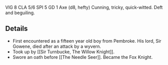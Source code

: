 VIG 8
CLA 5/6
SPI 5
GD 1
Axe (d8, hefty)
Cunning, tricky, quick-witted. Deft and beguiling.

## Details
- First encountered as a fifteen year old boy from Pembroke. His lord, Sir Gowene, died after an attack by a wyvern.
- Took up by [[Sir Turnbucke, The Willow Knight]]. 
- Swore an oath before [[The Needle Seer]]. Became the Fox Knight.